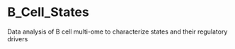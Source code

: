 # B_Cell_States
Data analysis of B cell multi-ome to characterize states and their regulatory drivers
